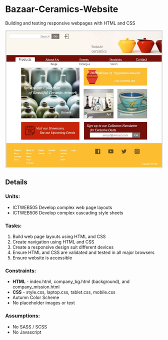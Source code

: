# Bazaar-Ceramics-Website
Building and testing responsive webpages with HTML and CSS

![alt text][index.html]

[index.html]: https://github.com/SD-Smith/Bazaar-Ceramics-Website/blob/master/index.jpg
"Bazaar Ceramics Home Page"

## Details

### Units: 
* ICTWEB505 Develop complex web page layouts
* ICTWEB506 Develop complex cascading style sheets

### Tasks:
1. Build web page layouts using HTML and CSS
2. Create navigation using HTML and CSS
3. Create a responsive design suit different devices
4. Ensure HTML and CSS are validated and tested in all major browsers
5. Ensure website is accessible

### Constraints:
* __HTML__ - index.html, company_bg.html (background), and company_mission.html
* __CSS__ - style.css, laptop.css, tablet.css, mobile.css
* Autumn Color Scheme
* No placeholder images or text

### Assumptions:
* No SASS / SCSS
* No Javascript
